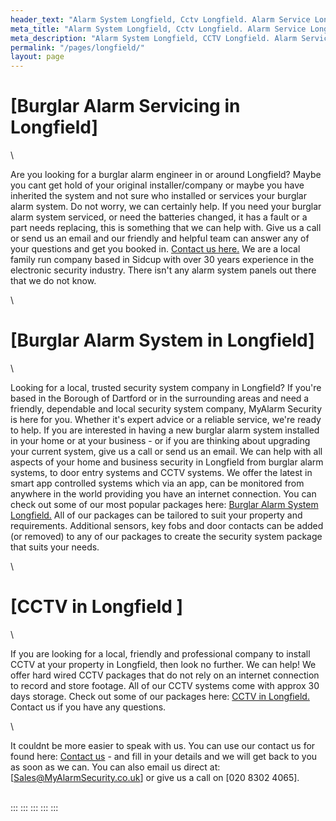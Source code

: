 ```yaml
---
header_text: "Alarm System Longfield, Cctv Longfield. Alarm Service Longfield"
meta_title: "Alarm System Longfield, Cctv Longfield. Alarm Service Longfield"
meta_description: "Alarm System Longfield, CCTV Longfield. Alarm Service Longfield, Alarm Battery Replacement Longfield, Home Alarm System Longfield. Tel 020 8302 4065"
permalink: "/pages/longfield/"
layout: page
---
```


# [Burglar Alarm Servicing in Longfield] 

\

Are you looking for a burglar alarm engineer in or around Longfield? Maybe you cant get hold of your original installer/company or maybe you have inherited the system and not sure who installed or services your burglar alarm system. Do not worry, we can certainly help. If you need your burglar alarm system serviced, or need the batteries changed, it has a fault or a part needs replacing, this is something that we can help with. Give us a call or send us an email and our friendly and helpful team can answer any of your questions and get you booked in. [Contact us here.](../contact.php.html) We are a local family run company based in Sidcup with over 30 years experience in the electronic security industry. There isn\'t any alarm system panels out there that we do not know.

\

# [Burglar Alarm System in Longfield] 

\

Looking for a local, trusted security system company in Longfield? If you\'re based in the Borough of Dartford or in the surrounding areas and need a friendly, dependable and local security system company, MyAlarm Security is here for you. Whether it\'s expert advice or a reliable service, we\'re ready to help. If you are interested in having a new burglar alarm system installed in your home or at your business - or if you are thinking about upgrading your current system, give us a call or send us an email. We can help with all aspects of your home and business security in Longfield from burglar alarm systems, to door entry systems and CCTV systems. We offer the latest in smart app controlled systems which via an app, can be monitored from anywhere in the world providing you have an internet connection. You can check out some of our most popular packages here: [Burglar Alarm System Longfield.](../categories/burglar-alarms.php.html) All of our packages can be tailored to suit your property and requirements. Additional sensors, key fobs and door contacts can be added (or removed) to any of our packages to create the security system package that suits your needs.

\

# [CCTV in Longfield ] 

\

If you are looking for a local, friendly and professional company to install CCTV at your property in Longfield, then look no further. We can help! We offer hard wired CCTV packages that do not rely on an internet connection to record and store footage. All of our CCTV systems come with approx 30 days storage. Check out some of our packages here: [CCTV in Longfield.](../categories/cctv.php.html) Contact us if you have any questions.

\

It couldnt be more easier to speak with us. You can use our contact us for found here: [Contact us](../contact.php.html) - and fill in your details and we will get back to you as soon as we can. You can also email us direct at: [Sales@MyAlarmSecurity.co.uk] or give us a call on [020 8302 4065].

\
:::
:::
:::
:::
:::